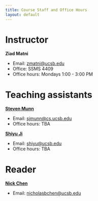 ```yaml
---
title: Course Staff and Office Hours
layout: default
---
```


# Instructor

<b>Ziad Matni</b>
* Email: <A HREF="mailto:zmatni@ucsb.edu">zmatni@ucsb.edu</A>
* Office: SSMS 4409
* Office hours: Mondays 1:00 - 3:00 PM

# Teaching assistants

<b><a href="https://networkscience.igert.ucsb.edu/people/munn">Steven Munn</a></b>
* Email: <A HREF="mailto:sjmunn@cs.ucsb.edu">sjmunn@cs.ucsb.edu</A>
* Office hours: TBA

<b><a href="">Shiyu Ji</a></b> 
* Email: <A HREF="mailto:shiyu@ucsb.edu">shiyu@ucsb.edu</A><BR>
* Office hours: TBA

# Reader

<b><a href="https://www.linkedin.com/in/nicholasbchen/">Nick Chen</a></b>
* Email: <A HREF="mailto:nicholasbchen@ucsb.edu">nicholasbchen@ucsb.edu</A>
